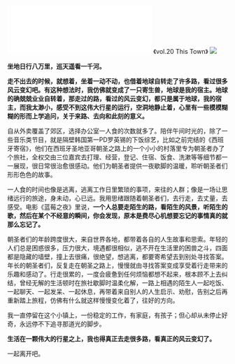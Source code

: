<iframe frameborder="no" border="0" marginwidth="0" marginheight="0" width=330 height=110 src="//music.163.com/outchain/player?type=3&id=2062004219&auto=0&height=90"></iframe>
《vol.20 This Town》

<img src="https://cdn.jsdelivr.net/gh/iCalcifer/icalcifer.github.io/images/post/Neighbor/vol20.jpg"/>

**坐地日行八万里，巡天遥看一千河。**

**走不出去的时候，就想着，坐着一动不动，也借着地球自转走了许多路，看过很多风云变幻吧。有这种想法时，我仿佛就变成了一只寄生兽，地球是我的宿主。地球的确兢兢业业自转着，那走过的路，看过的风云变幻，都只是属于地球，我的宿主，而我太渺小，感受不到这伟大行星的运行，空洞地静止着，心里有一些模模糊糊的形而上学追问，关于来路、去向和此刻的意义。**

自从外卖覆盖了郊区，选择办公室一人食的次数就多了。陪伴午间时光的，除了一些音乐类节目，就是隔壁韩国第一PD罗英锡的下饭综艺，比如之前完结的《西班牙寄宿》，他们在西班牙圣地亚哥朝圣之路上的一个小小的村落里专为朝圣者办了个旅社，全权交由三位嘉宾去打理、经营，登记、住宿、饭食、洗漱等等细节都一一展现，很日常很治愈很感动。他们为朝圣者提供一夜歇脚的温暖，聆听朝圣者们形形色色的故事。

一人食的时间也像是逃离，逃离工作日里繁琐的事项，来往的人群；像是一场让思绪远行的旅途，身未动，心已远。我用思绪跟随着朝圣者们，去行走，去丈量，去感受。电影《蓝莓之夜》里说，**一个人总要走陌生的路，看陌生的风景，听陌生的歌，然后在某个不经意的瞬间，你会发现，原本是费尽心机想要忘记的事情真的就那么忘记了。**

朝圣者们的年龄跨度很大，来自世界各地，都带着各自的人生故事和思索。年轻的人们总是困惑很多，压力很大，境遇都很相似，逃不开在生活里的困兽之斗，四面都是隐藏的墙壁，撞上去很痛，很绝望，想逃离，都要寄希望去到别处寻找答案。年长的朝圣者们，反复走在朝圣之路上，慢慢就由寻找答案变成享受着行走带来的乐趣和感动了。行走很累的，一度会疲惫到任何烦恼都想不起来，根本顾不上去纠结，曾经无解的生活顿时在旅社歇脚时温柔化解，一路上相遇的陌生人一起吃饭、一起聊天、一起发呆、一起休息，再带着来自别人的人生启示、劝慰，告别之后再重新踏上旅程，仿佛有什么就这样慢慢变化着了，往好的方向。

我一直停留在这个小镇上，一份稳定的工作，有家庭，有孩子；但心却从未停止好奇，永远停不下追寻那道光的脚步。

**生活在一颗伟大的行星之上，我也得真正去走很多路，看真正的风云变幻了。**

一起离开吧。
